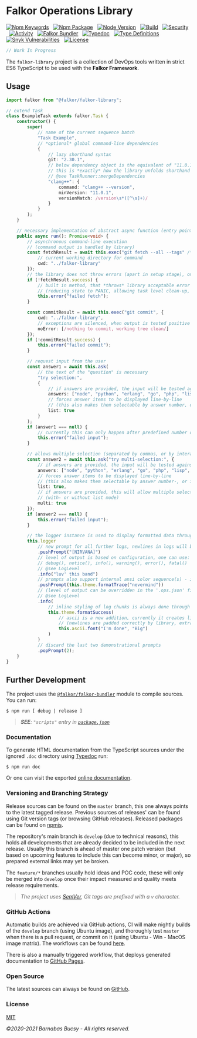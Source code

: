 # **Falkor Operations Library**

[![Npm Keywords](https://img.shields.io/github/package-json/keywords/theonethread/falkor-library "Keywords")](https://www.npmjs.com/package/@falkor/falkor-library "Visit") &nbsp;
[![Npm Package](https://img.shields.io/npm/v/@falkor/falkor-library "Npm")](https://www.npmjs.com/package/@falkor/falkor-library "Visit") &nbsp;
[![Node Version](https://img.shields.io/node/v/@falkor/falkor-library "Node")](https://nodejs.org/ "Visit") &nbsp;
[![Build](https://img.shields.io/github/workflow/status/theonethread/falkor-library/Falkor%20CI%20-%20Develop "Build")](https://github.com/theonethread/falkor-library/actions "Visit") &nbsp;
[![Security](https://img.shields.io/github/workflow/status/theonethread/falkor-library/Falkor%20CI%20-%20Security?label=security "Security")](https://github.com/theonethread/falkor-library/actions "Visit") &nbsp;
[![Activity](https://img.shields.io/github/last-commit/theonethread/falkor-library "Activity")](https://github.com/theonethread/falkor-library "Visit") &nbsp;
[![Falkor Bundler](https://img.shields.io/npm/dependency-version/@falkor/falkor-library/dev/@falkor/falkor-bundler "Falkor Bundler")](https://www.npmjs.com/package/@falkor/falkor-bundler "Visit") &nbsp;
[![Typedoc](https://img.shields.io/npm/dependency-version/@falkor/falkor-library/dev/typedoc "Typedoc")](https://www.npmjs.com/package/typedoc "Visit") &nbsp;
[![Type Definitions](https://img.shields.io/npm/types/@falkor/falkor-library "Typings")](https://www.typescriptlang.org/ "Visit") &nbsp;
[![Snyk Vulnerabilities](https://img.shields.io/snyk/vulnerabilities/github/theonethread/falkor-library "Snyk")](https://snyk.io/test/github/theonethread/falkor-library "Visit") &nbsp;
[![License](https://img.shields.io/npm/l/@falkor/falkor-library "MIT")](https://github.com/theonethread/falkor-library/blob/master/license.txt "Visit")

```javascript
// Work In Progress
```

The `falkor-library` project is a collection of DevOps tools written in strict ES6 TypeScript to be used with the **Falkor Framework**.

## **Usage**

```typescript
import falkor from "@falkor/falkor-library";

// extend Task
class ExampleTask extends falkor.Task {
    constructor() {
        super(
            // name of the current sequence batch
            "Task Example",
            // *optional* global command-line dependencies
            {
                // lazy shorthand syntax
                git: "2.30.1",
                // below dependency object is the equivalent of "11.0.1" (lazy shorthand syntax string, like above)
                // this is *exactly* how the library unfolds shorthand dependencies
                // @see TaskRunner::mergeDependencies
                "clang++": {
                    command: "clang++ --version",
                    minVersion: "11.0.1",
                    versionMatch: /version\s*([^\s]+)/
                }
            }
        );
    }

    // necessary implementation of abstract async function (entry point)
    public async run(): Promise<void> {
        // asynchronous command-line execution
        // (command output is handled by library)
        const fetchResult = await this.exec("git fetch --all --tags" /*+ " --recurse-submodules" /**/, {
            // current working directory for command
            cwd: "../falkor-library"
        });
        // the library does not throw errors (apart in setup stage), once running it only reports failure(s)
        if (!fetchResult.success) {
            // built in method, that *throws* library acceptable error
            // (reducing state to PANIC, allowing task level clean-up, then exiting with non-zero exit code)
            this.error("failed fetch");
        }

        const commitResult = await this.exec("git commit", {
            cwd: "../falkor-library",
            // exceptions are silenced, when output is tested positive for any of these *optional* regular expressions
            noError: [/nothing to commit, working tree clean/]
        });
        if (!commitResult.success) {
            this.error("failed commit");
        }

        // request input from the user
        const answer1 = await this.ask(
            // the text of the "question" is necessary
            "try selection:",
            {
                // if answers are provided, the input will be tested against them
                answers: ["node", "python", "erlang", "go", "php", "lisp", "fortran"],
                // forces answer items to be displayed line-by-line
                // (this also makes them selectable by answer number, or interactively)
                list: true
            }
        );
        if (answer1 === null) {
            // currently this can only happen after predefined number of wrong answers, or after timeout
            this.error("failed input");
        }

        // allows multiple selection (separated by commas, or by interactive input)
        const answer2 = await this.ask("try multi-selection:", {
            // if answers are provided, the input will be tested against them
            answers: ["node", "python", "erlang", "go", "php", "lisp", "fortran"],
            // forces answer items to be displayed line-by-line
            // (this also makes them selectable by answer number-, or interactively)
            list: true,
            // if answers are provided, this will allow multiple selection
            // (with- or without list mode)
            multi: true
        });
        if (answer2 === null) {
            this.error("failed input");
        }

        // the logger instance is used to display formatted data throughout the batch
        this.logger
            // new prompt for all further logs, newlines in logs will be indented with same length whitespace
            .pushPrompt("[NIRVANA]")
            // level of output is based on configuration, one can use:
            // debug(), notice(), info(), warning(), error(), fatal()
            // @see LogLevel
            .info("luv' this band")
            // prompts also support internal ansi color sequence(s) - if underlying terminal does too
            .pushPrompt(this.theme.formatTrace("nevermind"))
            // (level of output can be overridden in the '.ops.json' file in project root)
            // @see LogLevel
            .info(
                // inline styling of log chunks is always done through the theme
                this.theme.formatSuccess(
                    // ascii is a new addition, currently it creates lists, and ascii figlet fonts
                    // (newlines are padded correctly by library, extra one added to the end for readability)
                    this.ascii.font("I'm done", "Big")
                )
            )
            // discard the last two demonstrational prompts
            .popPrompt(2);
    }
}
```

## **Further Development**

The project uses the [`@falkor/falkor-bundler`](https://www.npmjs.com/package/@falkor/falkor-bundler "Visit") module to compile sources. You can run:

```
$ npm run [ debug | release ]
```

> _**SEE**: `"scripts"` entry in [`package.json`](https://github.com/theonethread/falkor-library/blob/master/package.json "Open")_

### **Documentation**

To generate HTML documentation from the TypeScript sources under the ignored `.doc` directory using [Typedoc](https://typedoc.org "Visit") run:

```
$ npm run doc
```

Or one can visit the exported [online documentation](https://theonethread.github.io/falkor-library-doc "Visit").

### **Versioning and Branching Strategy**

Release sources can be found on the `master` branch, this one always points to the latest tagged release. Previous sources of releases' can be found using Git version tags (or browsing GitHub releases). Released packages can be found on [npmjs](https://www.npmjs.com/package/@falkor/falkor-auth-server "Visit").

The repository's main branch is `develop` (due to technical reasons), this holds all developments that are already decided to be included in the next release. Usually this branch is ahead of master one patch version (but based on upcoming features to include this can become minor, or major), so prepared external links may yet be broken.

The `feature/*` branches usually hold ideas and POC code, these will only be merged into `develop` once their impact measured and quality meets release requirements.

> _The project uses [SemVer](https://semver.org "Visit"), Git tags are prefixed with a `v` character._

### **GitHub Actions**

Automatic builds are achieved via GitHub actions, CI will make nightly builds of the `develop` branch (using Ubuntu image), and thoroughly test `master` when there is a pull request, or commit on it (using Ubuntu - Win - MacOS image matrix). The workflows can be found [here](https://github.com/theonethread/falkor-auth-server/blob/develop/.github/workflows "Open").

There is also a manually triggered workflow, that deploys generated documentation to [GitHub Pages](https://theonethread.github.io/falkor-library-doc "Visit").

### **Open Source**

The latest sources can always be found on [GitHub](https://github.com/theonethread/falkor-library "Visit").

### **License**

[MIT](https://github.com/theonethread/falkor-library/blob/master/license.txt "Open")

_©2020-2021 Barnabas Bucsy - All rights reserved._
